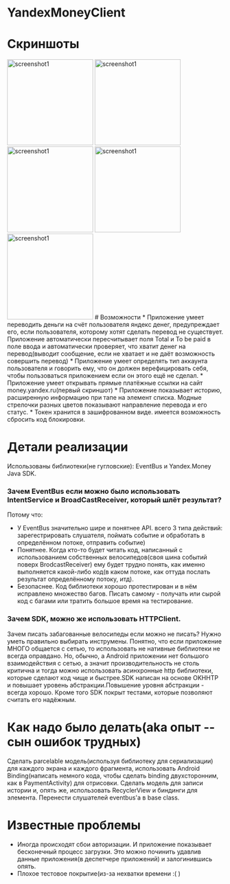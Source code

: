 # YandexMoneyClient

# Скриншоты
<img src="https://raw.github.com/KirillTim/YandexMoneyClient/master/screenshots/2015-09-29 21.37.03.png" alt="screenshot1" width="200">
<img src="https://raw.github.com/KirillTim/YandexMoneyClient/master/screenshots/2015-09-29 21.39.23.png" alt="screenshot1" width="200">
<img src="https://raw.github.com/KirillTim/YandexMoneyClient/master/screenshots/2015-09-29 21.40.56.png" alt="screenshot1" width="200">
<img src="https://raw.github.com/KirillTim/YandexMoneyClient/master/screenshots/2015-09-29 21.41.39.png" alt="screenshot1" width="200">
<img src="https://raw.github.com/KirillTim/YandexMoneyClient/master/screenshots/2015-09-29 21.41.53.png" alt="screenshot1" width="200">
# Возможности
* Приложение умеет переводить деньги на счёт пользователя яндекс денег, предупреждает его, если пользователя, которому хотят сделать перевод не существует. Приложение автоматически пересчитывает поля Total и To be paid в поле ввода и автоматически проверяет, что хватит денег на перевод(выводит сообщение, если не хватает и не даёт возможность совершить перевод)
* Приложение умеет определять тип аккаунта пользователя и говорить ему, что он должен верефицировать себя, чтобы пользоваться приложением если он этого ещё не сделал.
* Приложение умеет открывать прямые платёжные ссылки на сайт money.yandex.ru(первый скриншот)
* Приложение показывает историю, расширенную информацию при тапе на элемент списка. Модные стрелочки разных цветов показывают направление перевода и его статус.
* Токен хранится в зашифрованном виде. имеется возможность сбросить код блокировки.

# Детали реализации
Использованы библиотеки(не гугловские): EventBus и Yandex.Money Java SDK.
### Зачем EventBus если можно было использовать IntentService и BroadCastReceiver, который шлёт результат? 
Потому что:
* У EventBus значительно шире и понятнее API. всего 3 типа действий: зарегестрировать слушателя, поймать событие и обработать в определённом потоке, отправить событие)
* Понятнее. Когда кто-то будет читать код, написанный с использованием собственных велосипедов(своя шина событий поверх BrodcastReceiver) ему будет трудно понять, как именно выполняется какой-либо код(в каком потоке, как оттуда послать результат определённому потоку, итд). 
* Безопаснее. Код библиотеки хорошо протестирован и в нём исправлено множество багов. Писать самому - получать или сырой код с багами или тратить большое время на тестирование.
### Зачем SDK, можно же использовать HTTPClient.
Зачем писать забагованные велосипеды если можно не писать? Нужно уметь правильно выбирать инструмены. Понятно, что если приложение МНОГО общается с сетью, то использовать не нативные библиотеки не всегда оправдано. Но, обычно, а Android приложении нет большого взаимодействия с сетью, а значит производительность не столь критична и тогда можно использовать асинхронные http библиотеки, которые сделают код чище и быстрее.SDK написан на основе OKHHTP и повышает уровень абстракции.Повышение уровня абстракции - всегда хорошо. Кроме того SDK покрыт тестами, которые позволяют считать его надёжным.
# Как надо было делать(aka опыт -- сын ошибок трудных)
Сделать parcelable модель(используя библиотеку для сериализации) для каждого экрана и каждого фрагмента, использовать Android Binding(написать немного кода, чтобы сделать binding двухсторонним, как в PaymentActivity) для отрисовки. Сделать модель для записи истории и, опять же, использовать RecyclerView и биндинги для элемента. Перенести слушателей eventbus'a в base class.

# Известные проблемы
* Иногда происходят сбои авторизации. И приложение показывает бесконечный процесс загрузки. Это можно починить удавлив данные приложения(в деспетчере приложений) и залогинившись опять.
* Плохое тестовое покрытие(из-за нехватки времени :( )
